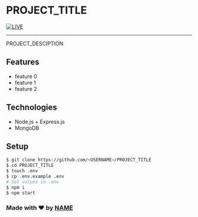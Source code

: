 # PROJECT_TITLE

[![LIVE](https://img.shields.io/badge/LIVE-VISIT-green?style=?style=flat-square&logo=appveyor)](<LINK-TO-DEPLOY>)

---

PROJECT_DESCIPTION

## Features

- feature 0
- feature 1
- feature 2

## Technologies

- Node.js + Express.js
- MongoDB

## Setup

```bash
$ git clone https://github.com/<USERNAME>/PROJECT_TITLE
$ cd PROJECT_TITLE
$ touch .env
$ cp .env.example .env
# Set values in .env
$ npm i
$ npm start
```

### Made with ❤️️ by [NAME](<PROFILE-URL>)
